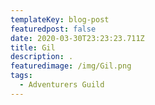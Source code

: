 ```yaml
---
templateKey: blog-post
featuredpost: false
date: 2020-03-30T23:23:23.711Z
title: Gil
description: .
featuredimage: /img/Gil.png
tags:
  - Adventurers Guild
---
```

